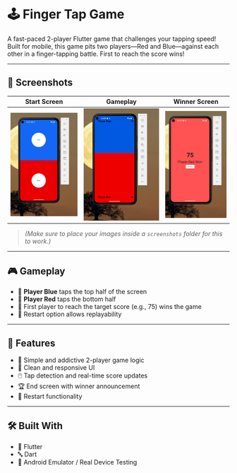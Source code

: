 # 🕹️ Finger Tap Game

A fast-paced 2-player Flutter game that challenges your tapping speed! Built for mobile, this game pits two players—Red and Blue—against each other in a finger-tapping battle. First to reach the score wins!

---

## 📸 Screenshots

| Start Screen | Gameplay | Winner Screen |
|-------------|----------|----------------|
| ![Start](https://github.com/Balahariharan333/Finger_Tap_GameApp/blob/master/FingerTapGame%20Screenshots/start.png?raw=true) | ![Gameplay](https://github.com/Balahariharan333/Finger_Tap_GameApp/blob/master/FingerTapGame%20Screenshots/Screenshot%202025-06-12%20063445.png?raw=true) | ![Winner](https://github.com/Balahariharan333/Finger_Tap_GameApp/blob/master/FingerTapGame%20Screenshots/Screenshot%202025-06-12%20063508.png?raw=true) |

> *(Make sure to place your images inside a `screenshots` folder for this to work.)*

---

## 🎮 Gameplay

- 🔵 **Player Blue** taps the top half of the screen
- 🔴 **Player Red** taps the bottom half
- 🏁 First player to reach the target score (e.g., 75) wins the game
- 🔁 Restart option allows replayability

---

## 🚀 Features

- 🧠 Simple and addictive 2-player game logic  
- 📱 Clean and responsive UI  
- 🖱️ Tap detection and real-time score updates  
- 🏆 End screen with winner announcement  
- 🔁 Restart functionality

---

## 🛠️ Built With

- 💙 Flutter
- 🔤 Dart
- 🧪 Android Emulator / Real Device Testing


